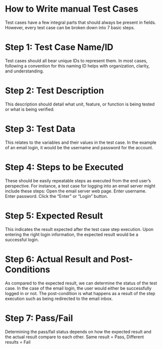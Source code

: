 # How to Write manual Test Cases
Test cases have a few integral parts that should always be present in fields. However, every test case can be broken down into 7 basic steps.

# Step 1: Test Case Name/ID
Test cases should all bear unique IDs to represent them. In most cases, following a convention for this naming ID helps with organization, clarity, and understanding.

# Step 2: Test Description
This description should detail what unit, feature, or function is being tested or what is being verified.

# Step 3: Test Data
This relates to the variables and their values in the test case. In the example of an email login, it would be the username and password for the account.

# Step 4: Steps to be Executed
These should be easily repeatable steps as executed from the end user’s perspective. For instance, a test case for logging into an email server might include these steps:
Open the email server web page. Enter username. Enter password. Click the “Enter” or “Login” button.

# Step 5: Expected Result
This indicates the result expected after the test case step execution. Upon entering the right login information, the expected result would be a successful login.

# Step 6: Actual Result and Post-Conditions
As compared to the expected result, we can determine the status of the test case. In the case of the email login, the user would either be successfully logged in or not. The post-condition is what happens as a result of the step execution such as being redirected to the email inbox.

# Step 7: Pass/Fail
Determining the pass/fail status depends on how the expected result and the actual result compare to each other.
Same result = Pass, Different results = Fail
